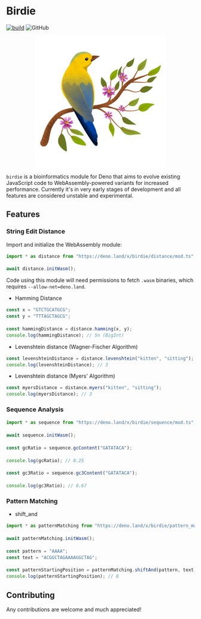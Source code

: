 # Birdie

[![build](https://github.com/GJZwiers/birdie/actions/workflows/build.yaml/badge.svg)](https://github.com/GJZwiers/birdie/actions/workflows/build.yaml)
![GitHub](https://img.shields.io/github/license/GJZwiers/birdie)

<p align="center">
<img src="./docs/birdie.png" width="350">
</p>

`birdie` is a bioinformatics module for Deno that aims to evolve existing
JavaScript code to WebAssembly-powered variants for increased performance.
Currently it's in very early stages of development and all features are
considered unstable and experimental.

## Features

### String Edit Distance

Import and initialize the WebAssembly module:

```ts
import * as distance from "https://deno.land/x/birdie/distance/mod.ts";

await distance.initWasm();
```

Code using this module will need permissions to fetch `.wasm` binaries, which
requires `--allow-net=deno.land`.

- Hamming Distance

```ts
const x = "GTCTGCATGCG";
const y = "TTTAGCTAGCG";

const hammingDistance = distance.hamming(x, y);
console.log(hammingDistance); // 5n (BigInt)
```

- Levenshtein distance (Wagner-Fischer Algorithm)

```ts
const levenshteinDistance = distance.levenshtein("kitten", "sitting");
console.log(levenshteinDistance); // 3
```

- Levenshtein distance (Myers' Algorithm)

```ts
const myersDistance = distance.myers("kitten", "sitting");
console.log(myersDistance); // 3
```

### Sequence Analysis

```ts
import * as sequence from "https://deno.land/x/birdie/sequence/mod.ts";

await sequence.initWasm();

const gcRatio = sequence.gcContent("GATATACA");

console.log(gcRatio); // 0.25

const gc3Ratio = sequence.gc3Content("GATATACA");

console.log(gc3Ratio); // 0.67
```

### Pattern Matching

- shift_and

```ts
import * as patternMatching from "https://deno.land/x/birdie/pattern_matching/mod.ts";

await patternMatching.initWasm();

const pattern = "AAAA";
const text = "ACGGCTAGAAAAGGCTAG";

const patternStartingPosition = patternMatching.shiftAnd(pattern, text);
console.log(patternStartingPosition); // 8
```

## Contributing

Any contributions are welcome and much appreciated!
